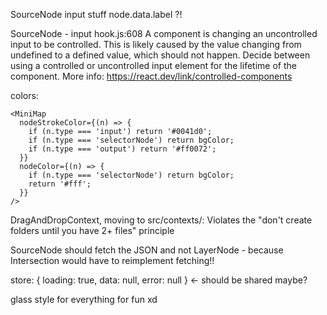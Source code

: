 SourceNode input stuff
node.data.label ?!


SourceNode - input
hook.js:608 A component is changing an uncontrolled input to be controlled. This is likely caused by the value changing from undefined to a defined value, which should not happen. Decide between using a controlled or uncontrolled input element for the lifetime of the component. More info: https://react.dev/link/controlled-components


colors:
```tsx
<MiniMap
  nodeStrokeColor={(n) => {
    if (n.type === 'input') return '#0041d0';
    if (n.type === 'selectorNode') return bgColor;
    if (n.type === 'output') return '#ff0072';
  }}
  nodeColor={(n) => {
    if (n.type === 'selectorNode') return bgColor;
    return '#fff';
  }}
/>
```


DragAndDropContext, moving to src/contexts/:
Violates the "don't create folders until you have 2+ files" principle


SourceNode should fetch the JSON and not LayerNode - because Intersection would have to reimplement fetching!!


store:
 { loading: true, data: null, error: null } <- should be shared maybe?

glass style for everything for fun xd
